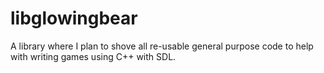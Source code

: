 # libglowingbear

A library where I plan to shove all re-usable general purpose code to
help with writing games using C++ with SDL.

